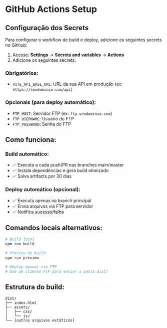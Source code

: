 # GitHub Actions Setup

## Configuração dos Secrets

Para configurar o workflow de build e deploy, adicione os seguintes secrets no GitHub:

1. Acesse: **Settings** → **Secrets and variables** → **Actions**
2. Adicione os seguintes secrets:

### Obrigatórios:
- `VITE_API_BASE_URL`: URL da sua API em produção (ex: `https://seudominio.com/api`)

### Opcionais (para deploy automático):
- `FTP_HOST`: Servidor FTP (ex: `ftp.seudominio.com`)
- `FTP_USERNAME`: Usuário do FTP
- `FTP_PASSWORD`: Senha do FTP

## Como funciona:

### Build automático:
- ✅ Executa a cada push/PR nas branches main/master
- ✅ Instala dependências e gera build otimizado
- ✅ Salva artifacts por 30 dias

### Deploy automático (opcional):
- ✅ Executa apenas na branch principal
- ✅ Envia arquivos via FTP para servidor
- ✅ Notifica sucesso/falha

## Comandos locais alternativos:

```bash
# Build local
npm run build

# Preview do build
npm run preview

# Deploy manual via FTP
# Use um cliente FTP para enviar a pasta dist/
```

## Estrutura do build:

```
dist/
├── index.html
├── assets/
│   ├── css/
│   └── js/
└── [outros arquivos estáticos]
```